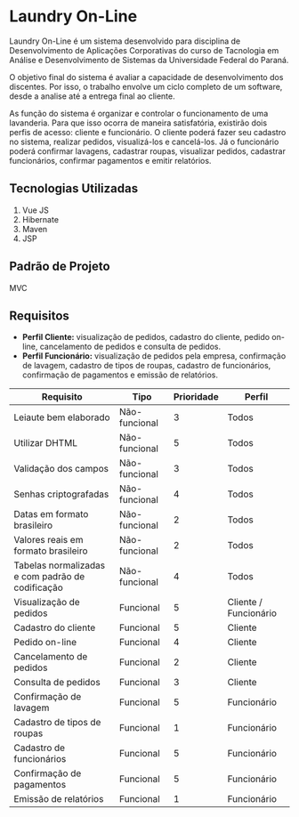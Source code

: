 # Laundry On-Line

Laundry On-Line é um sistema desenvolvido para disciplina de Desenvolvimento de Aplicações Corporativas do curso de Tacnologia em Análise e Desenvolvimento de Sistemas da Universidade Federal do Paraná.

O objetivo final do sistema é avaliar a capacidade de desenvolvimento dos discentes. Por isso, o trabalho envolve um ciclo completo de um software, desde a analise até a entrega final ao cliente.

As função do sistema é organizar e controlar o funcionamento de uma lavanderia. Para que isso ocorra de maneira satisfatória, existirão dois perfis de acesso: cliente e funcionário. O cliente poderá fazer seu cadastro no sistema, realizar pedidos, visualizá-los e cancelá-los. Já o funcionário poderá confirmar lavagens, cadastrar roupas, visualizar pedidos, cadastrar funcionários, confirmar pagamentos e emitir relatórios.

## Tecnologias Utilizadas
 1. Vue JS
 2. Hibernate
 3. Maven
 4. JSP

## Padrão de Projeto
MVC

## Requisitos

 - **Perfil Cliente:** visualização de pedidos, cadastro do cliente, pedido on-line, cancelamento de pedidos e consulta de pedidos.
  - **Perfil Funcionário:** visualização de pedidos pela empresa, confirmação de lavagem, cadastro de tipos de roupas, cadastro de
   funcionários, confirmação de pagamentos e emissão de relatórios.

| Requisito | Tipo | Prioridade | Perfil |
|-----------|------|------------|--------|
| Leiaute bem elaborado | Não-funcional | 3 | Todos |
| Utilizar DHTML | Não-funcional | 5 | Todos |
| Validação dos campos | Não-funcional | 3 | Todos |
| Senhas criptografadas | Não-funcional | 4 | Todos |
| Datas em formato brasileiro | Não-funcional | 2 | Todos |
| Valores reais em formato brasileiro | Não-funcional | 2 | Todos |
| Tabelas normalizadas e com padrão de codificação | Não-funcional | 4 | Todos |
| Visualização de pedidos | Funcional | 5 | Cliente / Funcionário |
| Cadastro do cliente | Funcional | 5 | Cliente |
| Pedido on-line | Funcional | 4 | Cliente |
| Cancelamento de pedidos | Funcional | 2 | Cliente |
| Consulta de pedidos | Funcional | 3 | Cliente |
| Confirmação de lavagem | Funcional | 5 | Funcionário |
| Cadastro de tipos de roupas | Funcional | 1 | Funcionário |
| Cadastro de funcionários | Funcional | 5 | Funcionário |
| Confirmação de pagamentos | Funcional | 5 | Funcionário |
| Emissão de relatórios | Funcional | 1 | Funcionário |
